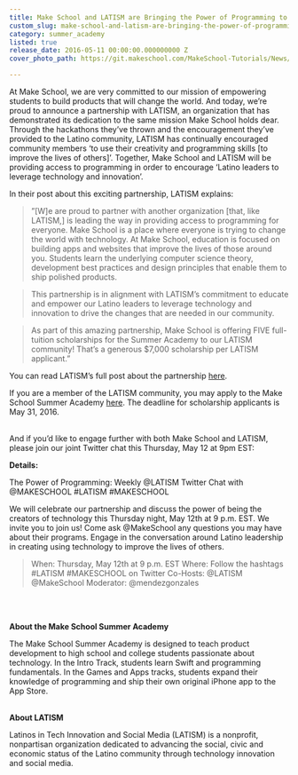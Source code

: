 ```yaml
---
title: Make School and LATISM are Bringing the Power of Programming to Latino Students
custom_slug: make-school-and-latism-are-bringing-the-power-of-programming-to-latino-students
category: summer_academy
listed: true
release_date: 2016-05-11 00:00:00.000000000 Z
cover_photo_path: https://git.makeschool.com/MakeSchool-Tutorials/News/29d051ed19836a403812a45a5db83e6ad62c511d//95503390-7b07-4561-b228-c3e3c8292bf3/cover_photo.jpeg

---
```

At Make School, we are very committed to our mission of empowering students to build products that will change the world. And today, we’re proud to announce a partnership with LATISM, an organization that has demonstrated its dedication to the same mission Make School holds dear. Through the hackathons they’ve thrown and the encouragement they’ve provided to the Latino community, LATISM has continually encouraged community members ‘to use their creativity and programming skills [to improve the lives of others]’. Together, Make School and LATISM will be providing access to programming in order to encourage ‘Latino leaders to leverage technology and innovation’.

In their post about this exciting partnership, LATISM explains:
>”[W]e are proud to partner with another organization [that, like LATISM,] is leading the way in providing access to programming for everyone. Make School is a place where everyone is trying to change the world with technology. At Make School, education is focused on building apps and websites that improve the lives of those around you. Students learn the underlying computer science theory, development best practices and design principles that enable them to ship polished products.

>This partnership is in alignment with LATISM’s commitment to educate and empower our Latino leaders to leverage technology and innovation to drive the changes that are needed in our community.

>As part of this amazing partnership, Make School is offering FIVE full-tuition scholarships for the Summer Academy to our LATISM community! That’s a generous $7,000 scholarship per LATISM applicant.”

You can read LATISM’s full post about the partnership [here](http://latism.org/bringing-the-power-of-programming-to-latino-students-with-make-school/).

If you are a member of the LATISM community, you may apply to the Make School Summer Academy [here](http://make.sc/latism). The deadline for scholarship applicants is May 31, 2016.
<br>
<br>

And if you’d like to engage further with both Make School and LATISM, please join our joint Twitter chat this Thursday, May 12 at 9pm EST:

<strong>Details:</strong>

The Power of Programming: Weekly @LATISM Twitter Chat with @MAKESCHOOL #LATISM #MAKESCHOOL

We will celebrate our partnership and discuss the power of being the creators of technology this Thursday night, May 12th at 9 p.m. EST. We invite you to join us! Come ask @MakeSchool any questions you may have about their programs. Engage in the conversation around Latino leadership in creating using technology to improve the lives of others.

>When: Thursday, May 12th at 9 p.m. EST
>Where: Follow the hashtags #LATISM #MAKESCHOOL on Twitter
>Co-Hosts: @LATISM @MakeSchool
>Moderator: @mendezgonzales
<br>
<br>

<strong>About the Make School Summer Academy</strong>
<p>The Make School Summer Academy is designed to teach product development to high school and college students passionate about technology. In the Intro Track, students learn Swift and programming fundamentals. In the Games and Apps tracks, students expand their knowledge of programming and ship their own original iPhone app to the App Store.
<br>
<br>

<strong>About LATISM</strong>
<p>Latinos in Tech Innovation and Social Media (LATISM) is a nonprofit, nonpartisan organization dedicated to advancing the social, civic and economic status of the Latino community through technology innovation and social media.